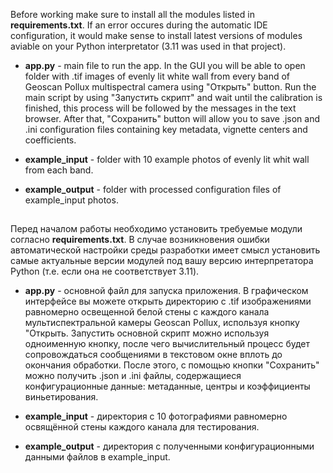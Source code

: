 Before working make sure to install all the modules listed in **requirements.txt**. If an error occures during the automatic IDE configuration, it would make sense to install latest versions of modules aviable on your Python interpretator (3.11 was used in that project).

* **app.py** - main file to run the app. In the GUI you will be able to open folder with .tif images of evenly lit white wall from every band of Geoscan Pollux multispectral camera using "Открыть" button. Run the main script by using "Запустить скрипт" and wait until the calibration is finished, this process will be followed by the messages in the text browser. After that, "Сохранить" button will allow you to save .json and .ini configuration files containing key metadata, vignette centers and coefficients.

* **example_input** - folder with 10 example photos of evenly lit whit wall from each band.

* **example_output** - folder with processed configuration files of example_input photos.
##

Перед началом работы необходимо установить требуемые модули согласно **requirements.txt**. В случае возникновения ошибки автоматической настройки среды разработки имеет смысл установить самые актуальные версии модулей под вашу версию интерпретатора Python (т.е. если она не соответствует 3.11).

* **app.py** - основной файл для запуска приложения. В графическом интерфейсе вы можете открыть директорию с .tif изображениями равномерно освещенной белой стены с каждого канала мультиспектральной камеры Geoscan Pollux, используя кнопку "Открыть. Запустить основной скрипт можно используя одноименную кнопку, после чего вычислительный процесс будет сопровождаться сообщениями в текстовом окне вплоть до окончания обработки. После этого, с помощью кнопки "Сохранить" можно получить .json и .ini файлы, содержащиеся конфигурационные данные: метаданные, центры и коэффициенты виньетирования. 

* **example_input** - директория с 10 фотографиями равномерно освящённой стены каждого канала для тестирования.

* **example_output** - директория с полученными конфигурационными данными файлов в example_input.
